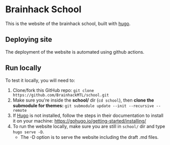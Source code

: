 # Brainhack School
This is the website of the brainhack school, built with [hugo](https://gohugo.io/). 

## Deploying site
The deployment of the website is automated using github actions. 

## Run locally 
To test it locally, you will need to:
1. Clone/fork this GitHub repo: `git clone https://github.com/BrainhackMTL/school.git`
1. Make sure you're inside the **school/** dir (`cd school`), then **clone the submodule for themes:** `git submodule update --init --recursive --remote`
1. If [Hugo](https://gohugo.io/) is not installed, follow the steps in their documentation to install it on your machine: https://gohugo.io/getting-started/installing/
1. To run the website locally, make sure you are still in `school/` dir and type `hugo serve -D`.
   - The -D option is to serve the website including the draft .md files.
   



